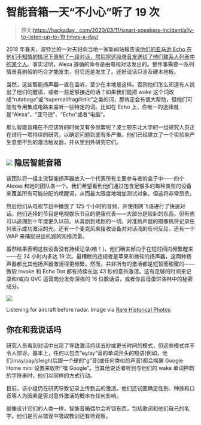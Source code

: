 # 智能音箱一天“不小心”听了 19 次

> 原文:[https://hackaday . com/2020/03/11/smart-speakers-incidentially-to-listen-up-to-19 times-a-day/](https://hackaday.com/2020/03/11/smart-speakers-accidentally-listen-up-to-19-times-a-day/)

2018 年春天，波特兰的一对夫妇向当地一家新闻站报告说[他们的亚马逊 Echo 在他们不知情的情况下录制了一段对话，然后将这段录音发送给了他们联系人列表中的某个人](https://www.theverge.com/2018/5/24/17391898/amazon-alexa-private-conversation-recording-explanation)。事实证明，Alexa 遵循的命令是由电视对话发出的。整件事需要一系列情景喜剧般的巧合才能发生，但它还是发生了。还好谈话只涉及硬木地板。

当然，这些智能扬声器一直在监听，至少在本地是这样。否则他们怎么知道有人说出了他们的醒语，或者一些足够接近的话？如果我们能把 wake 这个词改成“rutabaga”或“supercalifragilistic”之类的词，那肯定会有很大帮助，但他们可能有专用集成电路来监听一些特定的词。比如在 Echo 上，你唯一的选择就是“Alexa”、“亚马逊”、“Echo”或者“电脑”。

那么智能音箱在不应该听的时候又有多频繁呢？波士顿东北大学的一组研究人员正在进行一项持续的研究，以确定问题到底有多严重。他们已经建立了一个实验来产生意想不到的激活触发器，并从里到外研究它们。

## [![](../Images/e5ca7200385ee923b2cda3fdc2eabd22.png)](https://hackaday.com/wp-content/uploads/2020/03/smart-speakers-testbed.png) 隐居智能音箱

该团队将一组主流智能扬声器放入一个代表所有主要参与者的盒子中——四个 Alexas 和她的团队各一个。我们希望看到他们通过包含足够多的每种类型的设备来覆盖所有可能分配的唤醒词，从而最大限度地增加测试对象，但这将非常昂贵。

然后他们从电视节目中播放了 125 个小时的音频，并使用网飞语进行了快速对话。他们选择的节目是电视娱乐节目的健康代表——大部分是较新的东西，但有些可以追溯到十年或更久以前。从喜剧到戏剧的一切。对准扬声器的摄像机将记录任何表示成功激活的光。还有一个麦克风来接收设备对对话流的任何反应，还有一个 WAP 来捕捉进出机器的网络流量。

虽然结果表明这些设备没有持续记录(唷！)，他们确实倾向于在短时间内频繁醒来——在 24 小时内多达 19 次。最糟糕的违规者是苹果和微软的扬声器，这两种扬声器都比其他扬声器激活得更频繁。然而，并非所有的激活都是短暂而甜蜜的——微软 Invoke 和 Echo Dot 都有持续长达 43 秒的意外激活。这有足够的时间来记录和/或向 QVC 运营商分发你深夜的 16 位数话语，或者你岳母蛋饼洛林中的秘密成分。

[![](../Images/a2130a92b94543f8ef9a99cef16c51d6.png)](https://hackaday.com/wp-content/uploads/2020/03/acoustic-aircraft-detection.jpg)

Listening for aircraft before radar. Image via [Rare Historical Photos](https://rarehistoricalphotos.com/aircraft-detection-radar-1917-1940/)

## 你在和我说话吗

研究人员看到对话中出现了导致激活持续五秒或更长时间的模式，但这些模式并不令人惊讶。基本上，任何以包含“ey/ay”音的单词开头的短语(例如，他们/may/pay/sleigh)后跟一个硬的“g”音(或任何类似的声音)都会唤醒 Google Home mini 设置来收听“嘿 Google”。当其他说话者听到与他们的 wake 单词押韵的字符串时，他们以同样的方式行动。

目前，该小组仍在研究导致记录上传到云的激活。他们还试图确定性别、种族和口音等人为因素是否对意外激活的概率有任何影响。

就像设计它们的人类一样，智能音箱偶尔会听错东西，包括歌词和他们自己的名字。他们是否从错误中吸取教训还有待观察。